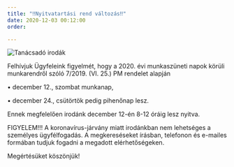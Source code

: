```yaml
---
title: "‼Nyitvatartási rend változás‼"
date: 2020-12-03 00:12:00
order: 

---
```

![Tanácsadó irodák](https://www.mnb.hu/letoltes/pnti)

Felhívjuk Ügyfeleink figyelmét, hogy a 2020. évi munkaszüneti napok körüli munkarendről szóló 7/2019. (VI. 25.) PM rendelet alapján

• december 12., szombat munkanap,

• december 24., csütörtök pedig pihenőnap lesz.

Ennek megfelelően irodánk december 12-én 8-12 óráig lesz nyitva.

FIGYELEM!!! A koronavírus-járvány miatt irodánkban nem lehetséges a személyes ügyfélfogadás. A megkereséseket írásban, telefonon és e-mailes formában tudjuk fogadni a megadott elérhetőségeken.

Megértésüket köszönjük!